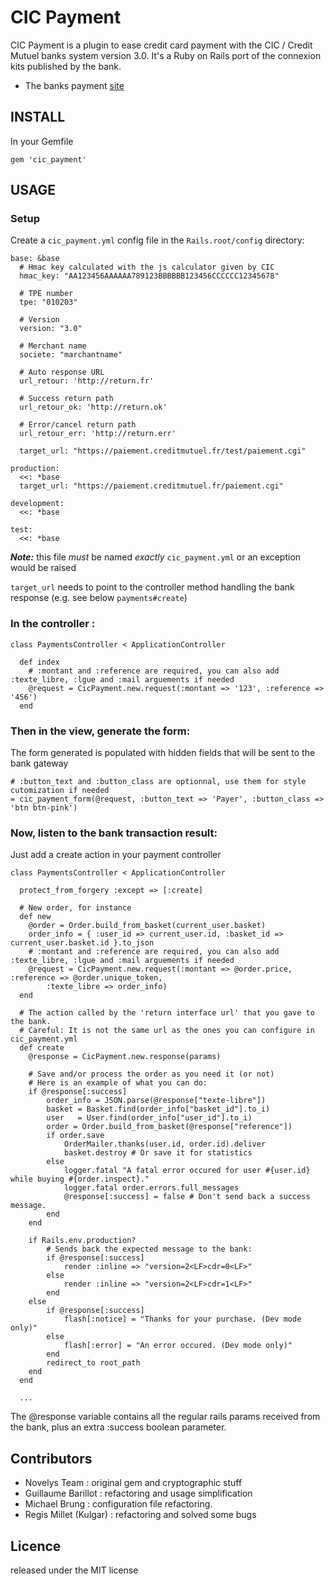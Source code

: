 # CIC Payment

CIC Payment is a plugin to ease credit card payment with the CIC / Credit Mutuel banks system version 3.0.
It's a Ruby on Rails port of the connexion kits published by the bank.

* The banks payment [site](http://www.cmcicpaiement.fr)


## INSTALL

In your Gemfile

    gem 'cic_payment'

## USAGE

### Setup

Create a `cic_payment.yml` config file in the `Rails.root/config` directory:

    base: &base
      # Hmac key calculated with the js calculator given by CIC
      hmac_key: "AA123456AAAAAA789123BBBBBB123456CCCCCC12345678"

      # TPE number
      tpe: "010203"

      # Version
      version: "3.0"

      # Merchant name
      societe: "marchantname"

      # Auto response URL
      url_retour: 'http://return.fr'

      # Success return path
      url_retour_ok: 'http://return.ok'

      # Error/cancel return path
      url_retour_err: 'http://return.err'

      target_url: "https://paiement.creditmutuel.fr/test/paiement.cgi"

    production:
      <<: *base
      target_url: "https://paiement.creditmutuel.fr/paiement.cgi"

    development:
      <<: *base

    test:
      <<: *base

***Note:*** this file _must_ be named _exactly_ `cic_payment.yml` or an exception would be raised

`target_url` needs to point to the controller method handling the bank response (e.g. see below `payments#create`)

### In the controller :

    class PaymentsController < ApplicationController

      def index
        # :montant and :reference are required, you can also add :texte_libre, :lgue and :mail arguements if needed
        @request = CicPayment.new.request(:montant => '123', :reference => '456')
      end

### Then in the view, generate the form:

  The form generated is populated with hidden fields that will be sent to the bank gateway

    # :button_text and :button_class are optionnal, use them for style cutomization if needed
    = cic_payment_form(@request, :button_text => 'Payer', :button_class => 'btn btn-pink')

### Now, listen to the bank transaction result:

  Just add a create action in your payment controller

    class PaymentsController < ApplicationController

      protect_from_forgery :except => [:create]

      # New order, for instance
      def new
        @order = Order.build_from_basket(current_user.basket)
        order_info = { :user_id => current_user.id, :basket_id => current_user.basket.id }.to_json
        # :montant and :reference are required, you can also add :texte_libre, :lgue and :mail arguements if needed
        @request = CicPayment.new.request(:montant => @order.price, :reference => @order.unique_token, 
            :texte_libre => order_info)
      end

      # The action called by the 'return interface url' that you gave to the bank. 
      # Careful: It is not the same url as the ones you can configure in cic_payment.yml
      def create
        @response = CicPayment.new.response(params)
        
        # Save and/or process the order as you need it (or not)
        # Here is an example of what you can do: 
        if @response[:success]
            order_info = JSON.parse(@response["texte-libre"])
            basket = Basket.find(order_info["basket_id"].to_i)
            user   = User.find(order_info["user_id"].to_i)
            order = Order.build_from_basket(@response["reference"])
            if order.save
                OrderMailer.thanks(user.id, order.id).deliver
                basket.destroy # Or save it for statistics
            else
                logger.fatal "A fatal error occured for user #{user.id} while buying #{order.inspect}."
                logger.fatal order.errors.full_messages
                @response[:success] = false # Don't send back a success message.
            end
        end
        
        if Rails.env.production?
            # Sends back the expected message to the bank:
            if @response[:success]
                render :inline => "version=2<LF>cdr=0<LF>"
            else
                render :inline => "version=2<LF>cdr=1<LF>"
            end
        else
            if @response[:success]
                flash[:notice] = "Thanks for your purchase. (Dev mode only)"
            else
                flash[:error] = "An error occured. (Dev mode only)"
            end
            redirect_to root_path
        end
      end

      ...

  The @response variable contains all the regular rails params received from the bank, plus an extra :success boolean parameter.


## Contributors
* Novelys Team : original gem and cryptographic stuff
* Guillaume Barillot : refactoring and usage simplification
* Michael Brung : configuration file refactoring.
* Regis Millet (Kulgar) : refactoring and solved some bugs

## Licence
released under the MIT license
